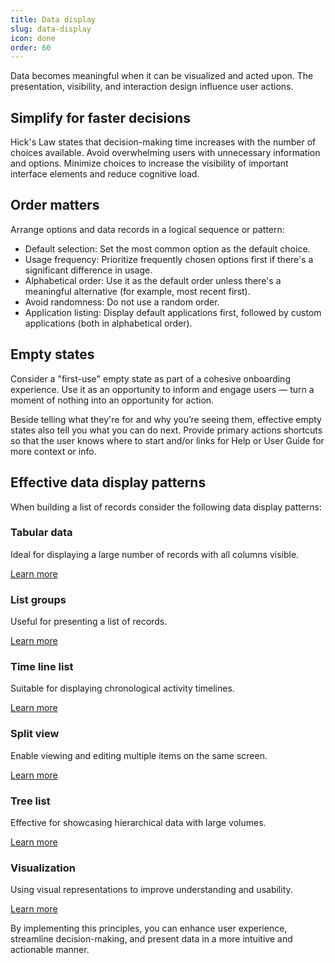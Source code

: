 ```yaml
---
title: Data display
slug: data-display
icon: done
order: 60
---
```


<!-- markdownlint-disable MD025 -->
<!-- markdownlint-disable MD033 -->
<!-- markdownlint-disable MD051 -->

Data becomes meaningful when it can be visualized and acted upon. The presentation, visibility, and
interaction design influence user actions.

## Simplify for faster decisions

Hick's Law states that decision-making time increases with the number of choices available. Avoid
overwhelming users with unnecessary information and options. Minimize choices to increase the
visibility of important interface elements and reduce cognitive load.

## Order matters

Arrange options and data records in a logical sequence or pattern:

- Default selection: Set the most common option as the default choice.
- Usage frequency: Prioritize frequently chosen options first if there's a significant difference in
  usage.
- Alphabetical order: Use it as the default order unless there's a meaningful alternative (for example,
  most recent first).
- Avoid randomness: Do not use a random order.
- Application listing: Display default applications first, followed by custom applications (both in
  alphabetical order).

## Empty states

Consider a "first-use" empty state as part of a cohesive onboarding experience. Use it as an
opportunity to inform and engage users — turn a moment of nothing into an opportunity for action.

Beside telling what they're for and why you’re seeing them, effective empty states also tell you
what you can do next. Provide primary actions shortcuts so that the user knows where to start and/or
links for Help or User Guide for more context or info.

## Effective data display patterns

When building a list of records consider the following data display patterns:

<div class="card-group interact-grid">
  <div class="col-xs-12 col-md-4">
    <div class="card text-default">
      <div class="card-block">
        <div class="c8y-svgicon m-b-16" style="font-size: 80px; line-height: 1;">
          <i c8yIcon="table"></i>
        </div>
        <div>
          <h3 class="">Tabular data</h3>
          <p class="m-t-8 m-b-8 text-16">Ideal for displaying a large number of records with all columns visible.</p>
          <a  href="#/ui-guidelines/foundations/data-display/tabular-data">Learn more</a>
        </div>
      </div>
    </div>
  </div>
  <div class="col-xs-12 col-md-4">
    <div class="card text-default">
      <div class="card-block">
        <div class="c8y-svgicon m-b-16" style="font-size: 80px; line-height: 1;">
          <i c8yIcon="th-list"></i>
        </div>
        <div>
          <h3 class="">List groups</h3>
          <p class="m-t-8 m-b-8 text-16">Useful for presenting a list of records.</p>
          <a href="#/ui-guidelines/foundations/data-display/list-groups">Learn more</a>
        </div>
      </div>
    </div>
  </div>
  <div class="col-xs-12 col-md-4">
    <div class="card text-default">
      <div class="card-block">
        <div class="c8y-svgicon m-b-16" style="font-size: 80px; line-height: 1;">
          <i c8yIcon="timetable"></i>
        </div>
        <div>
          <h3 class="">Time line list</h3>
          <p class="m-t-8 m-b-8 text-16">Suitable for displaying chronological activity timelines.</p>
          <a href="#/ui-guidelines/foundations/data-display/timeline-list">Learn more</a>
        </div>
      </div>
    </div>
  </div>
  <div class="col-xs-12 col-md-4">
    <div class="card text-default">
      <div class="card-block">
        <div class="c8y-svgicon m-b-16" style="font-size: 80px; line-height: 1;">
          <i c8yIcon="day-view"></i>
        </div>
        <div>
          <h3 class="">Split view</h3>
          <p class="m-t-8 m-b-8 text-16">Enable viewing and editing multiple items on the same screen.</p>
          <a href="#/ui-guidelines/foundations/data-display/split-view">Learn more</a>
        </div>
      </div>
    </div>
  </div>
  <div class="col-xs-12 col-md-4">
    <div class="card text-default">
      <div class="card-block">
        <div class="c8y-svgicon m-b-16" style="font-size: 80px; line-height: 1;">
          <i c8yIcon="stacked-organizational-chart"></i>
        </div>
        <div>
          <h3 class="">Tree list</h3>
          <p class="m-t-8 m-b-8 text-16">Effective for showcasing hierarchical data with large volumes.</p>
          <a href="#/ui-guidelines/foundations/data-display/tree-list">Learn more</a>
        </div>
      </div>
    </div>
  </div>
  <div class="col-xs-12 col-md-4">
    <div class="card text-default">
      <div class="card-block">
        <div class="c8y-svgicon m-b-16" style="font-size: 80px; line-height: 1;">
          <i c8yIcon="graph"></i>
        </div>
        <div>
          <h3 class="">Visualization</h3>
          <p class="m-t-8 m-b-8 text-16">Using visual representations to improve understanding and usability.</p>
          <a href="#/ui-guidelines/foundations/data-display/visualization">Learn more</a>
        </div>
      </div>
    </div>
  </div>
</div>

By implementing this principles, you can enhance user experience, streamline decision-making, and
present data in a more intuitive and actionable manner.
